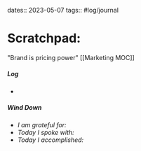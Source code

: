 dates:: 2023-05-07
tags:: #log/journal 

# Scratchpad:

"Brand is pricing power"
[[Marketing MOC]]


##### Log
- 

##### Wind Down
- *I am grateful for:* 
- *Today I spoke with:* 
- *Today I accomplished:* 



